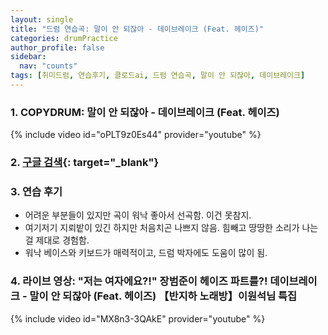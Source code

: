```yaml
---
layout: single
title: "드럼 연습곡: 말이 안 되잖아 - 데이브레이크 (Feat. 헤이즈)"
categories: drumPractice
author_profile: false
sidebar:
  nav: "counts"
tags: [취미드럼, 연습후기, 클로드ai, 드럼 연습곡, 말이 안 되잖아, 데이브레이크]
---
```


### 1. COPYDRUM: 말이 안 되잖아 - 데이브레이크 (Feat. 헤이즈)

{% include video id="oPLT9z0Es44" provider="youtube" %}


### 2. [구글 검색](https://www.google.co.kr/search?q=%EB%8D%B0%EC%9D%B4%EB%B8%8C%EB%A0%88%EC%9D%B4%ED%81%AC+%EB%A7%90%EC%9D%B4+%EC%95%88+%EB%90%98%EC%9E%96%EC%95%84&sca_esv=b1a59931a3409e23&sxsrf=AHTn8zq6wP0mSFFhR2HuJO2XOorNsqQsNQ%3A1740575649248&source=hp&ei=oRO_Z8n1C6fe2roPxuTFuA0&iflsig=ACkRmUkAAAAAZ78hsXGAgHug9t_M_RRP2GAOMu8fZeuU&oq=%EB%A7%90%EC%9D%B4+%EC%95%88+%EB%90%98%EC%9E%96%EC%95%84&gs_lp=Egdnd3Mtd2l6IhTrp5DsnbQg7JWIIOuQmOyeluyVhCoCCAIyBBAAGB4yBBAAGB4yBhAAGAUYHkj2SVAAWJ4ocAd4AJABAZgB4wGgAakeqgEGMC4yNC4xuAEByAEA-AEBmAIUoALyD6gCCsICBBAjGCfCAgoQIxiABBgnGIoFwgIEEAAYA8ICCxAAGIAEGLEDGIMBwgIREC4YgAQYsQMY0QMYgwEYxwHCAgUQLhiABMICCBAAGIAEGLEDwgIFEAAYgATCAg4QLhiABBixAxiDARjUAsICBxAuGIAEGArCAgcQABiABBgKwgILEC4YgAQYsQMY1ALCAggQLhiABBixA8ICBxAjGCcY6gLCAgYQABgNGB7CAgYQABgKGB7CAggQABgFGA0YHpgDAvEFx0eVq9fOxNiSBwQ3LjEzoAfprQE&sclient=gws-wiz){: target="_blank"}

### 3. 연습 후기

- 어려운 부분들이 있지만 곡이 워낙 좋아서 선곡함. 이건 못참지.
- 여기저기 지뢰밭이 있긴 하지만 처음치곤 나쁘지 않음. 힘빼고 땅땅한 소리가 나는걸 제대로 경험함.
- 워낙 베이스와 키보드가 매력적이고, 드럼 박자에도 도움이 많이 됨.

### 4. 라이브 영상: "저는 여자에요?!" 장범준이 헤이즈 파트를?! 데이브레이크 - 말이 안 되잖아 (Feat. 헤이즈) 【반지하 노래방】이원석님 특집

{% include video id="MX8n3-3QAkE" provider="youtube" %}
